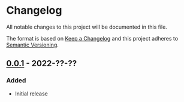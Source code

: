 # Changelog
All notable changes to this project will be documented in this file.

The format is based on [Keep a Changelog](https://keepachangelog.com/en/)
and this project adheres to [Semantic Versioning](https://semver.org/spec/v2.0.0.html).


## [0.0.1](https://github.com/crowdsecurity/php-remediation-engine/releases/tag/v0.0.1) - 2022-??-??
### Added
- Initial release
